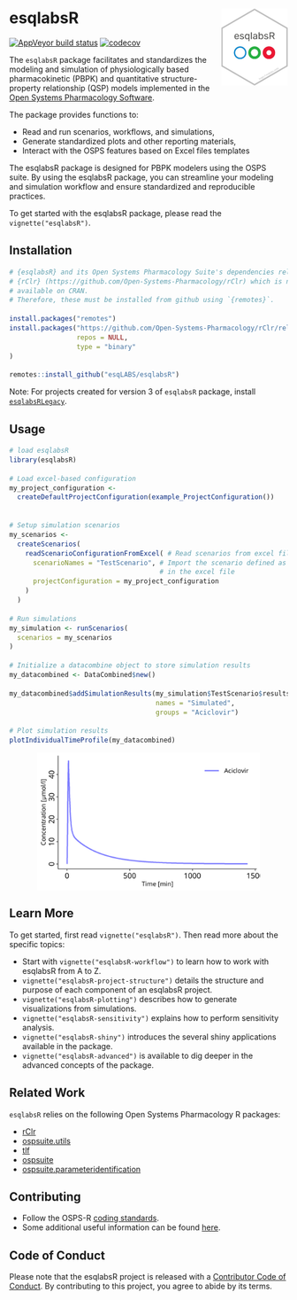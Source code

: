 
<!-- README.md is generated from README.Rmd. Please edit that file -->

# esqlabsR <a href="https://esqlabs.github.io/esqlabsR"><img src="man/figures/logo.png" align="right" width="120" /></a>

<!-- badges: start -->

[![AppVeyor build
status](https://ci.appveyor.com/api/projects/status/github/esqlabs/esqlabsr?branch=develop&svg=true)](https://ci.appveyor.com/project/StephanSchaller/esqlabsr/branch/develop)
[![codecov](https://codecov.io/gh/esqlabs/esqlabsr/branch/develop/graph/badge.svg)](https://codecov.io/gh/esqlabs/esqlabsr)

<!-- badges: end -->

The `esqlabsR` package facilitates and standardizes the modeling and
simulation of physiologically based pharmacokinetic (PBPK) and
quantitative structure-property relationship (QSP) models implemented in
the [Open Systems Pharmacology
Software](https://www.open-systems-pharmacology.org/).

The package provides functions to:

- Read and run scenarios, workflows, and simulations,
- Generate standardized plots and other reporting materials,
- Interact with the OSPS features based on Excel files templates

The esqlabsR package is designed for PBPK modelers using the OSPS suite.
By using the esqlabsR package, you can streamline your modeling and
simulation workflow and ensure standardized and reproducible practices.

To get started with the esqlabsR package, please read the
`vignette("esqlabsR")`.

## Installation

``` r
# {esqlabsR} and its Open Systems Pharmacology Suite's dependencies relies on
# {rClr} (https://github.com/Open-Systems-Pharmacology/rClr) which is not
# available on CRAN.
# Therefore, these must be installed from github using `{remotes}`.

install.packages("remotes")
install.packages("https://github.com/Open-Systems-Pharmacology/rClr/releases/download/v0.9.2/rClr_0.9.2.zip",
                 repos = NULL,
                 type = "binary"
)

remotes::install_github("esqLABS/esqlabsR")
```

Note: For projects created for version 3 of `esqlabsR` package, install
[`esqlabsRLegacy`](https://github.com/esqLABS/esqlabsRLegacy).

## Usage

``` r
# load esqlabsR
library(esqlabsR)

# Load excel-based configuration
my_project_configuration <- 
  createDefaultProjectConfiguration(example_ProjectConfiguration())


# Setup simulation scenarios
my_scenarios <- 
  createScenarios(
    readScenarioConfigurationFromExcel( # Read scenarios from excel file
      scenarioNames = "TestScenario", # Import the scenario defined as "TestScenario" 
                                      # in the excel file
      projectConfiguration = my_project_configuration
    )
  )

# Run simulations
my_simulation <- runScenarios(
  scenarios = my_scenarios
)

# Initialize a datacombine object to store simulation results
my_datacombined <- DataCombined$new()

my_datacombined$addSimulationResults(my_simulation$TestScenario$results,
                                     names = "Simulated",
                                     groups = "Aciclovir")

# Plot simulation results
plotIndividualTimeProfile(my_datacombined)
```

<img src="man/figures/README-unnamed-chunk-4-1.png" width="80%" style="display: block; margin: auto;" />

## Learn More

To get started, first read `vignette("esqlabsR")`. Then read more about
the specific topics:

- Start with `vignette("esqlabsR-workflow")` to learn how to work with
  esqlabsR from A to Z.
- `vignette("esqlabsR-project-structure")` details the structure and
  purpose of each component of an esqlabsR project.
- `vignette("esqlabsR-plotting")` describes how to generate
  visualizations from simulations.
- `vignette("esqlabsR-sensitivity")` explains how to perform sensitivity
  analysis.
- `vignette("esqlabsR-shiny")` introduces the several shiny applications
  available in the package.
- `vignette("esqlabsR-advanced")` is available to dig deeper in the
  advanced concepts of the package.

## Related Work

`esqlabsR` relies on the following Open Systems Pharmacology R packages:

- [rClr](https://github.com/Open-Systems-Pharmacology/rClr/)
- [ospsuite.utils](https://github.com/Open-Systems-Pharmacology/OSPSuite.RUtils)
- [tlf](https://github.com/Open-Systems-Pharmacology/TLF-Library)
- [ospsuite](https://github.com/Open-Systems-Pharmacology/OSPSuite-R)
- [ospsuite.parameteridentification](https://github.com/Open-Systems-Pharmacology/OSPSuite.ParameterIdentification)

## Contributing

- Follow the OSPS-R [coding
  standards](https://github.com/Open-Systems-Pharmacology/Suite/blob/develop/CODING_STANDARDS_R.md).
- Some additional useful information can be found
  [here](https://github.com/Open-Systems-Pharmacology/OSPSuite-R/wiki/Developer-How-To's).

## Code of Conduct

Please note that the esqlabsR project is released with a [Contributor
Code of
Conduct](https://contributor-covenant.org/version/2/0/CODE_OF_CONDUCT.html).
By contributing to this project, you agree to abide by its terms.
